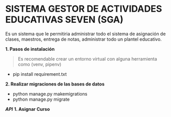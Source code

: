 # SISTEMA GESTOR DE ACTIVIDADES EDUCATIVAS SEVEN (SGA)

Es un sistema que le permitiria administrar todo el sistema de asignación de clases, maestros, entrega de notas, administrar todo un plantel educativo.


__1. Pasos de instalación__

  >Es recomendable crear un entorno virtual con alguna herramienta como (venv, pipenv)

  * pip install requirement.txt

__2. Realizar migraciones de las bases de datos__
  * python manage.py makemigrations
  * python manage.py migrate

___API___
__1. Asignar Curso__
